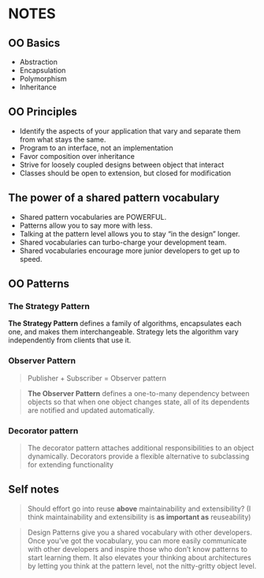 # NOTES

## OO Basics
-  Abstraction
-  Encapsulation
-  Polymorphism
-  Inheritance

## OO Principles

-  Identify the aspects of your application that vary and separate them from what stays the same.
-  Program to an interface, not an implementation
-  Favor composition over inheritance
-  Strive for loosely coupled designs between object that interact
-  Classes should be open to extension, but closed for modification

## The power of a shared pattern vocabulary
-  Shared pattern vocabularies are POWERFUL.
-  Patterns allow you to say more with less.
-  Talking at the pattern level allows you to stay “in the design” longer.
-  Shared vocabularies can turbo-charge your development team.
-  Shared vocabularies encourage more junior developers to get up to speed.


## OO Patterns

### The Strategy Pattern

**The Strategy Pattern** defines a family of algorithms, encapsulates each one, and makes them interchangeable. Strategy lets the algorithm vary independently from clients that use it.

### Observer Pattern
> Publisher + Subscriber = Observer pattern

> **The Observer Pattern** defines a one-to-many dependency between objects so
> that when one object changes state, all of its dependents are notified and
> updated automatically.

### Decorator pattern
> The decorator pattern attaches additional responsibilities to an object
> dynamically. Decorators provide a flexible alternative to subclassing for
> extending functionality

## Self notes
> Should effort go into reuse **above** maintainability and extensibility? (I
> think maintainability and extensibility is **as important as** reuseability)

> Design Patterns give you a shared vocabulary with other developers. Once you’ve got the vocabulary, you can more easily communicate with other developers and inspire those who don’t know patterns to start learning them. It also elevates your thinking about architectures by letting you think at the pattern level, not the nitty-gritty object level.
